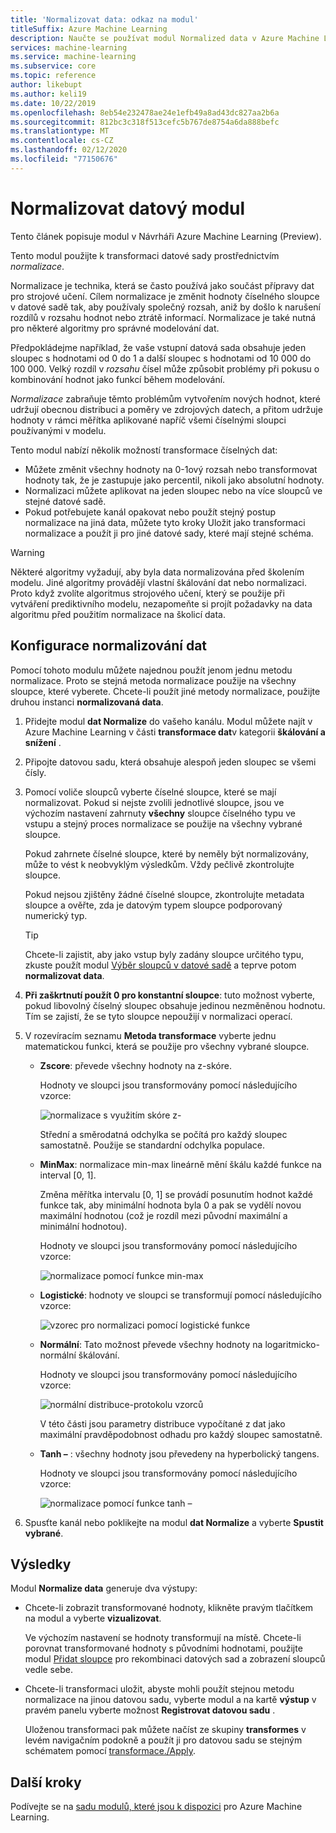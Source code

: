 ```yaml
---
title: 'Normalizovat data: odkaz na modul'
titleSuffix: Azure Machine Learning
description: Naučte se používat modul Normalized data v Azure Machine Learning k transformaci datové sady prostřednictvím *normalizace*.
services: machine-learning
ms.service: machine-learning
ms.subservice: core
ms.topic: reference
author: likebupt
ms.author: keli19
ms.date: 10/22/2019
ms.openlocfilehash: 8eb54e232478ae24e1efb49a8ad43dc827aa2b6a
ms.sourcegitcommit: 812bc3c318f513cefc5b767de8754a6da888befc
ms.translationtype: MT
ms.contentlocale: cs-CZ
ms.lasthandoff: 02/12/2020
ms.locfileid: "77150676"
---
```

# <a name="normalize-data-module"></a>Normalizovat datový modul

Tento článek popisuje modul v Návrháři Azure Machine Learning (Preview).

Tento modul použijte k transformaci datové sady prostřednictvím *normalizace*.

Normalizace je technika, která se často používá jako součást přípravy dat pro strojové učení. Cílem normalizace je změnit hodnoty číselného sloupce v datové sadě tak, aby používaly společný rozsah, aniž by došlo k narušení rozdílů v rozsahu hodnot nebo ztrátě informací. Normalizace je také nutná pro některé algoritmy pro správné modelování dat.

Předpokládejme například, že vaše vstupní datová sada obsahuje jeden sloupec s hodnotami od 0 do 1 a další sloupec s hodnotami od 10 000 do 100 000. Velký rozdíl v *rozsahu* čísel může způsobit problémy při pokusu o kombinování hodnot jako funkcí během modelování.

*Normalizace* zabraňuje těmto problémům vytvořením nových hodnot, které udržují obecnou distribuci a poměry ve zdrojových datech, a přitom udržuje hodnoty v rámci měřítka aplikované napříč všemi číselnými sloupci používanými v modelu.

Tento modul nabízí několik možností transformace číselných dat:

- Můžete změnit všechny hodnoty na 0-1ový rozsah nebo transformovat hodnoty tak, že je zastupuje jako percentil, nikoli jako absolutní hodnoty.
- Normalizaci můžete aplikovat na jeden sloupec nebo na více sloupců ve stejné datové sadě.
- Pokud potřebujete kanál opakovat nebo použít stejný postup normalizace na jiná data, můžete tyto kroky Uložit jako transformaci normalizace a použít ji pro jiné datové sady, které mají stejné schéma.

> [!WARNING]
> Některé algoritmy vyžadují, aby byla data normalizována před školením modelu. Jiné algoritmy provádějí vlastní škálování dat nebo normalizaci. Proto když zvolíte algoritmus strojového učení, který se použije při vytváření prediktivního modelu, nezapomeňte si projít požadavky na data algoritmu před použitím normalizace na školicí data.

##  <a name="configure-normalize-data"></a>Konfigurace normalizování dat

Pomocí tohoto modulu můžete najednou použít jenom jednu metodu normalizace. Proto se stejná metoda normalizace použije na všechny sloupce, které vyberete. Chcete-li použít jiné metody normalizace, použijte druhou instanci **normalizovaná data**.

1. Přidejte modul **dat Normalize** do vašeho kanálu. Modul můžete najít v Azure Machine Learning v části **transformace dat**v kategorii **škálování a snížení** .

2. Připojte datovou sadu, která obsahuje alespoň jeden sloupec se všemi čísly.

3. Pomocí voliče sloupců vyberte číselné sloupce, které se mají normalizovat. Pokud si nejste zvolili jednotlivé sloupce, jsou ve výchozím nastavení zahrnuty **všechny** sloupce číselného typu ve vstupu a stejný proces normalizace se použije na všechny vybrané sloupce. 

    Pokud zahrnete číselné sloupce, které by neměly být normalizovány, může to vést k neobvyklým výsledkům. Vždy pečlivě zkontrolujte sloupce.

    Pokud nejsou zjištěny žádné číselné sloupce, zkontrolujte metadata sloupce a ověřte, zda je datovým typem sloupce podporovaný numerický typ.

    > [!TIP]
    > Chcete-li zajistit, aby jako vstup byly zadány sloupce určitého typu, zkuste použít modul [Výběr sloupců v datové sadě](./select-columns-in-dataset.md) a teprve potom **normalizovat data**.

4. **Při zaškrtnutí použít 0 pro konstantní sloupce**: tuto možnost vyberte, pokud libovolný číselný sloupec obsahuje jedinou nezměněnou hodnotu. Tím se zajistí, že se tyto sloupce nepoužijí v normalizaci operací.

5. V rozevíracím seznamu **Metoda transformace** vyberte jednu matematickou funkci, která se použije pro všechny vybrané sloupce. 
  
    - **Zscore**: převede všechny hodnoty na z-skóre.
    
      Hodnoty ve sloupci jsou transformovány pomocí následujícího vzorce:  
  
      ![normalizace s využitím skóre z&#45;](media/module/aml-normalization-z-score.png)
  
      Střední a směrodatná odchylka se počítá pro každý sloupec samostatně. Použije se standardní odchylka populace.
  
    - **MinMax**: normalizace min-max lineárně mění škálu každé funkce na interval [0, 1].
    
      Změna měřítka intervalu [0, 1] se provádí posunutím hodnot každé funkce tak, aby minimální hodnota byla 0 a pak se vydělí novou maximální hodnotou (což je rozdíl mezi původní maximální a minimální hodnotou).
      
      Hodnoty ve sloupci jsou transformovány pomocí následujícího vzorce:  
  
      ![normalizace pomocí funkce min&#45;max](media/module/aml-normalization-minmax.png "AML_normalization – minmax")  
  
    - **Logistické**: hodnoty ve sloupci se transformují pomocí následujícího vzorce:

      ![vzorec pro normalizaci pomocí logistické funkce](media/module/aml-normalization-logistic.png "AML_normalization – logistické")  
  
    - **Normální**: Tato možnost převede všechny hodnoty na logaritmicko-normální škálování.
  
      Hodnoty ve sloupci jsou transformovány pomocí následujícího vzorce:
  
      ![normální distribuce&#45;protokolu vzorců](media/module/aml-normalization-lognormal.png "AML_normalization – normální")
    
      V této části jsou parametry distribuce vypočítané z dat jako maximální pravděpodobnost odhadu pro každý sloupec samostatně.  
  
    - **Tanh –** : všechny hodnoty jsou převedeny na hyperbolický tangens.
    
      Hodnoty ve sloupci jsou transformovány pomocí následujícího vzorce:
    
      ![normalizace pomocí funkce tanh –](media/module/aml-normalization-tanh.png "AML_normalization – tanh –")

6. Spusťte kanál nebo poklikejte na modul **dat Normalize** a vyberte **Spustit vybrané**. 

## <a name="results"></a>Výsledky

Modul **Normalize data** generuje dva výstupy:

- Chcete-li zobrazit transformované hodnoty, klikněte pravým tlačítkem na modul a vyberte **vizualizovat**.

    Ve výchozím nastavení se hodnoty transformují na místě. Chcete-li porovnat transformované hodnoty s původními hodnotami, použijte modul [Přidat sloupce](./add-columns.md) pro rekombinaci datových sad a zobrazení sloupců vedle sebe.

- Chcete-li transformaci uložit, abyste mohli použít stejnou metodu normalizace na jinou datovou sadu, vyberte modul a na kartě **výstup** v pravém panelu vyberte možnost **Registrovat datovou sadu** .

    Uloženou transformaci pak můžete načíst ze skupiny **transformes** v levém navigačním podokně a použít ji pro datovou sadu se stejným schématem pomocí [transformace./Apply](apply-transformation.md).  


## <a name="next-steps"></a>Další kroky

Podívejte se na [sadu modulů, které jsou k dispozici](module-reference.md) pro Azure Machine Learning. 